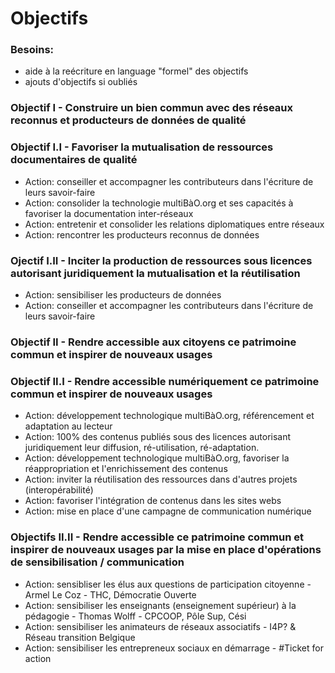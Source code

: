 # Objectifs 

### Besoins: 

* aide à la reécriture en language "formel" des objectifs
* ajouts d'objectifs si oubliés

### Objectif I - Construire un bien commun avec des réseaux reconnus et producteurs de données de qualité

### Objectif I.I - Favoriser la mutualisation de ressources documentaires de qualité
  
* Action: conseiller et accompagner les contributeurs dans l'écriture de leurs savoir-faire
* Action: consolider la technologie multiBàO.org et ses capacités à favoriser la documentation inter-réseaux
* Action: entretenir et consolider les relations diplomatiques entre réseaux
* Action: rencontrer les producteurs reconnus de données

### Ojectif I.II - Inciter la production de ressources sous licences autorisant juridiquement la mutualisation et la réutilisation

* Action: sensibiliser les producteurs de données
* Action: conseiller et accompagner les contributeurs dans l'écriture de leurs savoir-faire

### Objectif II - Rendre accessible aux citoyens ce patrimoine commun et inspirer de nouveaux usages

### Objectif II.I - Rendre accessible numériquement ce patrimoine commun et inspirer de nouveaux usages

* Action: développement technologique multiBàO.org, référencement et adaptation au lecteur
* Action: 100% des contenus publiés sous des licences autorisant juridiquement leur diffusion, ré-utilisation, ré-adaptation. 
* Action: développement technologique multiBàO.org, favoriser la réappropriation et l'enrichissement des contenus
* Action: inviter la réutilisation des ressources dans d'autres projets (interopérabilité)
* Action: favoriser l'intégration de contenus dans les sites webs
* Action: mise en place d'une campagne de communication numérique

### Objectifs II.II - Rendre accessible ce patrimoine commun et inspirer de nouveaux usages par la mise en place d'opérations de sensibilisation / communication

* Action: sensibliser les élus aux questions de participation citoyenne - Armel Le Coz - THC, Démocratie Ouverte
* Action: sensibiliser les enseignants (enseignement supérieur) à la pédagogie - Thomas Wolff - CPCOOP, Pôle Sup, Cési
* Action: sensibiliser les animateurs de réseaux associatifs - I4P? & Réseau transition Belgique
* Action: sensibiliser les entrepreneux sociaux en démarrage  - #Ticket for action

